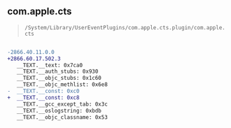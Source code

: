 ## com.apple.cts

> `/System/Library/UserEventPlugins/com.apple.cts.plugin/com.apple.cts`

```diff

-2866.40.11.0.0
+2866.60.17.502.3
   __TEXT.__text: 0x7ca0
   __TEXT.__auth_stubs: 0x930
   __TEXT.__objc_stubs: 0x1c60
   __TEXT.__objc_methlist: 0x6e8
-  __TEXT.__const: 0xc0
+  __TEXT.__const: 0xc8
   __TEXT.__gcc_except_tab: 0x3c
   __TEXT.__oslogstring: 0xbdb
   __TEXT.__objc_classname: 0x53

```
